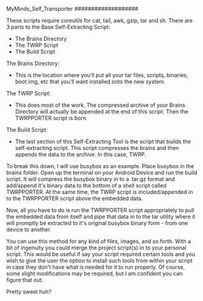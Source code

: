 MyMinds_Self_Transporter
###################

These scripts require coreutils for cat, tail, awk, gzip, tar and sh. There are 3 parts to the Base Self-Extracting Script:

- The Brains Directory
- The TWRP Script
- The Build Script

The Brains Directory:
- This is the location where you'll put all your tar files, scripts, binaries, boot.img, etc that you'll want installed onto the new system.

The TWRP Script:
- This does most of the work. The compressed archive of your Brains Directory will actually be appended at the end of this script. Then the TWRPPORTER script is born.

The Build Script:
- The last section of this Self-Extracting Tool is the script that builds the self-extracting script. This script compresses the brains and then appends the data to the archive. In this case, TWRP.


To break this down, I will use busybox as an example. Place busybox in the brains folder. Open up the terminal on your Android Device and run the build script. It will compress the busybox binary in to a .tar.gz format and add/append it's binary data to the bottom of a shell script called TWRPPORTER. At the same time, the TWRP script is included/appended in to the TWRPPORTER script above the embedded data.

Now, all you have to do is run the TWRPPORTER script appropriately to pull the embedded data from itself and pipe that data in to the tar utility where it will promptly be extracted to it's original busybox binary form - from one device to another.

You can use this method for any kind of files, images, and so forth. With a bit of ingenuity you could merge the project script(s) in to your personal script. This would be useful if say your script required certain tools and you wish to give the user the option to install such tools from within your script in case they don't have what is needed for it to run properly. Of course, some slight modifications may be required, but I am confident you can figure that out.

Pretty sweet huh?
